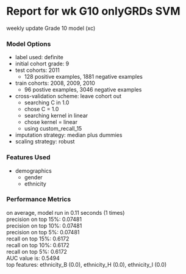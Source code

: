 # Report for wk G10 onlyGRDs SVM
weekly update Grade 10 model (xc)

### Model Options
* label used: definite
* initial cohort grade: 9
* test cohorts: 2011
	 * 128 positive examples, 1881 negative examples
* train cohorts: 2008, 2009, 2010
	 * 96 postive examples, 3046 negative examples
* cross-validation scheme: leave cohort out
	 * searching C in 1.0
	 * chose C = 1.0
	 * searching kernel in linear
	 * chose kernel = linear
	 * using custom_recall_15
* imputation strategy: median plus dummies
* scaling strategy: robust

### Features Used
* demographics
	 * gender
	 * ethnicity

### Performance Metrics
on average, model run in 0.11 seconds (1 times) <br/>precision on top 15%: 0.07481 <br/>precision on top 10%: 0.07481 <br/>precision on top 5%: 0.07481 <br/>recall on top 15%: 0.6172 <br/>recall on top 10%: 0.6172 <br/>recall on top 5%: 0.6172 <br/>AUC value is: 0.5494 <br/>top features: ethnicity_B (0.0), ethnicity_H (0.0), ethnicity_I (0.0)
